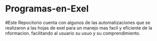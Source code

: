 # Programas-en-Exel

#Este Repocitorio cuenta con algunos de las automatizaciones que se realizaron a las hojas de exel para un manejo mas facil y eficiente de la nformacion. facilitando al usuario su usuo y su comprendimiento.
